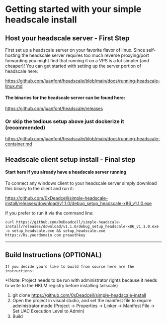 # Getting started with your simple headscale install

## Host your headscale server - First Step
First set up a headscale server on your favorite flavor of linux.
Since self-hosting the headscale server requires too much reverse proxying/port forwarding you might find that running it on a VPS is a lot simpler (and cheaper)!
You can get started with setting up the server portion of headscale here: 

https://github.com/juanfont/headscale/blob/main/docs/running-headscale-linux.md


#### The binaries for the headscale server can be found here: 
https://github.com/juanfont/headscale/releases


### Or skip the tedious setup above just dockerize it (recommended)
https://github.com/juanfont/headscale/blob/main/docs/running-headscale-container.md


## Headscale client setup install - Final step
#### Start here if you already have a headscale server running
To connect any windows client to your headscale server simply download this binary to the client and run it:

https://github.com/0xDeadcell/simple-headscale-install/releases/download/v1.1.0/debug_setup_headscale-x86_v1.1.0.exe

If you prefer to run it via the command line:

	curl https://github.com/0xDeadcell/simple-headscale-install/releases/download/v1.1.0/debug_setup_headscale-x86_v1.1.0.exe -o setup_headscale.exe && setup_headscale.exe https://hs.yourdomain.com preauthkey

---

## Build Instructions (OPTIONAL)
	If you decide you'd like to build from source here are the instructions:
*(Note: Project needs to be run with administrator rights because it needs to write to the HKLM registry before installing tailscale)
1. git clone https://github.com/0xDeadcell/simple-headscale-install
2. Open the project in visual studio, and set the manifest file to require administrator mode (Project -> Properties -> Linker -> Manifest File -> Set UAC Execution Level to Admin)
3. Build



